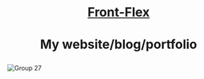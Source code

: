 # <p align="center">[Front-Flex](https://frontflex.netlify.app)</p>
# <p align="center">My website/blog/portfolio</p>
![Group 27](https://user-images.githubusercontent.com/77500425/160290300-f346777c-fd7c-4773-acdf-94f4f436ac32.png) 

